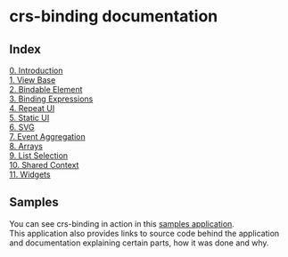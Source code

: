 # crs-binding documentation

## Index

[0. Introduction](https://github.com/caperaven/crs-binding-documentation/blob/master/0.%20index.md)  
[1. View Base](https://github.com/caperaven/crs-binding-documentation/blob/master/1.%20viewbase.md)  
[2. Bindable Element](https://github.com/caperaven/crs-binding-documentation/blob/master/2.%20bindable-element.md)  
[3. Binding Expressions](https://github.com/caperaven/crs-binding-documentation/blob/master/3.%20binding-expressions.md)  
[4. Repeat UI](https://github.com/caperaven/crs-binding-documentation/blob/master/4.%20repeat-ui.md)  
[5. Static UI](https://github.com/caperaven/crs-binding-documentation/blob/master/5.%20static-ui.md)  
[6. SVG](https://github.com/caperaven/crs-binding-documentation/blob/master/6.%20svg.md)  
[7. Event Aggregation](https://github.com/caperaven/crs-binding-documentation/blob/master/7.event-aggregation.md)  
[8. Arrays](https://github.com/caperaven/crs-binding-documentation/blob/master/8.arrays.md)  
[9. List Selection](https://github.com/caperaven/crs-binding-documentation/blob/master/9.list-selection.md)  
[10. Shared Context](https://github.com/caperaven/crs-binding-documentation/blob/master/10.shared_context.md)    
[11. Widgets](https://github.com/caperaven/crs-binding-documentation/blob/master/11.widgets.md) 
 
## Samples

You can see crs-binding in action in this [samples application](https://crs-binding-examples.web.app/).  
This application also provides links to source code behind the application and documentation explaining certain parts, how it was done and why.

